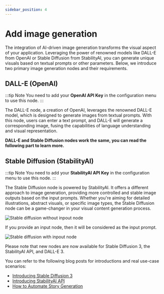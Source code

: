 ```yaml
---
sidebar_position: 4
---
```


# Add image generation

The integration of AI-driven image generation transforms the visual aspect of your application. Leveraging the power of renowned models like DALL-E from OpenAI or Stable Diffusion from StabilityAI, you can generate unique visuals based on textual prompts or other parameters. Below, we introduce two primary image generation nodes and their requirements.

## DALL-E (OpenAI)

:::tip Note
You need to add your **OpenAI API Key** in the configuration menu to use this node.
:::

The DALL-E node, a creation of OpenAI, leverages the renowned DALL-E model, which is designed to generate images from textual prompts. With this node, users can enter a text prompt, and DALL-E will generate a corresponding image, fusing the capabilities of language understanding and visual representation.

**DALL-E and Stable Diffusion nodes work the same, you can read the following part to learn more.**

## Stable Diffusion (StabilityAI)

:::tip Note
You need to add your **StabilityAI API Key** in the configuration menu to use this node.
:::

The Stable Diffusion node is powered by StabilityAI. It offers a different approach to image generation, providing more controlled and stable image outputs based on the input prompts. Whether you're aiming for detailed illustrations, abstract visuals, or specific image types, the Stable Diffusion node can be a game-changer in your visual content generation process.

![Stable diffusion without inpout node](/img/page-images/text-to-image-processing/1.png)

If you provide an input node, then it will be considered as the input prompt.

![Stable diffusion with inpout node](/img/blog-images/stable-diffusion-3-api-1.png)

Please note that new nodes are now available for Stable Diffusion 3, the StabilityAI API, and DALL-E 3.

You can refer to the following blog posts for introductions and real use-case scenarios:

- [Introducing Stable Diffusion 3](../../../blog/stable-diffusion-3-api)
- [Introducing StabilityAI API](../../../blog/stabilityai-api)
- [How to Automate Story Generation](../../../blog/automate-story-creation-1)
